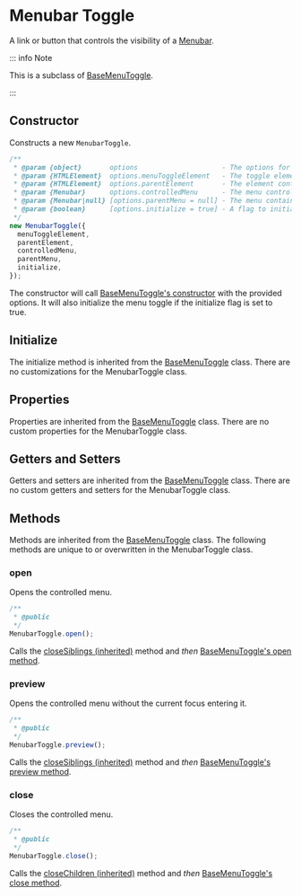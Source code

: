 # Menubar Toggle

A link or button that controls the visibility of a [Menubar](./menubar).

::: info Note

This is a subclass of [BaseMenuToggle](./base-menu-toggle).

:::

## Constructor

Constructs a new `MenubarToggle`.

```js
/**
 * @param {object}       options                     - The options for generating the menu toggle.
 * @param {HTMLElement}  options.menuToggleElement   - The toggle element in the DOM.
 * @param {HTMLElement}  options.parentElement       - The element containing the controlled menu.
 * @param {Menubar}      options.controlledMenu      - The menu controlled by this toggle.
 * @param {Menubar|null} [options.parentMenu = null] - The menu containing this toggle.
 * @param {boolean}      [options.initialize = true] - A flag to initialize the menu toggle immediately upon creation.
 */
new MenubarToggle({
  menuToggleElement,
  parentElement,
  controlledMenu,
  parentMenu,
  initialize,
});
```

The constructor will call [BaseMenuToggle's constructor](./base-menu-toggle#constructor) with the provided options. It will also initialize the menu toggle if the initialize flag is set to true.

## Initialize

The initialize method is inherited from the [BaseMenuToggle](./base-menu-toggle#initialize) class. There are no customizations for the MenubarToggle class.

## Properties

Properties are inherited from the [BaseMenuToggle](./base-menu-toggle#properties) class. There are no custom properties for the MenubarToggle class.

## Getters and Setters

Getters and setters are inherited from the [BaseMenuToggle](./base-menu-toggle#getters-and-setters) class. There are no custom getters and setters for the MenubarToggle class.

## Methods

Methods are inherited from the [BaseMenuToggle](./base-menu-toggle#methods) class. The following methods are unique to or overwritten in the MenubarToggle class.

### open

Opens the controlled menu.

```js
/**
 * @public
 */
MenubarToggle.open();
```

Calls the [closeSiblings (inherited)](./base-menu-toggle#closesiblings) method and _then_ [BaseMenuToggle's open method](./base-menu-toggle#open).

### preview

Opens the controlled menu without the current focus entering it.

```js
/**
 * @public
 */
MenubarToggle.preview();
```

Calls the [closeSiblings (inherited)](./base-menu-toggle#closesiblings) method and _then_ [BaseMenuToggle's preview method](./base-menu-toggle#preview).

### close

Closes the controlled menu.

```js
/**
 * @public
 */
MenubarToggle.close();
```

Calls the [closeChildren (inherited)](./base-menu-toggle#closechildren) method and _then_ [BaseMenuToggle's close method](./base-menu-toggle#close).
